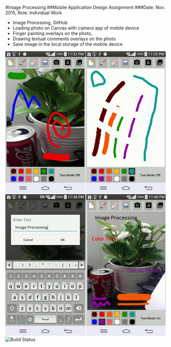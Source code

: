 #Image Processing
##Mobile Application Design Assignment
###Date: Nov. 2015,	 Role: Individual Work
-	Image Processing, GitHub
-	Loading photo on Canvas with camera app of mobile device
-	Finger painting overlays on the photo,
-	Drawing textual comments overlays on the photo
-	Save image in the local storage of the mobile device

![Build Status](https://github.com/Skim0082/Mobile_App_Assignment2/blob/master/imageprocessing1.png)
![Build Status](https://github.com/Skim0082/Mobile_App_Assignment2/blob/master/imageprocessing2b.png)
![Build Status](https://github.com/Skim0082/Mobile_App_Assignment2/blob/master/imageprocessing5b.png)


